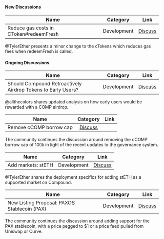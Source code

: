 #### New Discussions

| Name          | Category      | Link   |
| ------------- |:-------------:| :-----:|
| Reduce gas costs in CToken#redeemFresh | Development | [Discuss](https://www.comp.xyz/t/reduce-gas-costs-in-ctoken-redeemfresh/2038) |

@TylerEther presents a minor change to the cTokens which reduces gas fees when redeemFresh is called.


#### Ongoing Discussions

| Name          | Category      | Link   |
| ------------- |:-------------:| :-----:|
| Should Compound Retroactively Airdrop Tokens to Early Users? | Development | [Discuss](https://www.comp.xyz/t/should-compound-retroactively-airdrop-tokens-to-early-users/595/398) |

@allthecolors shares updated analysis on how early users would be rewarded with a COMP airdrop. 

| Name          | Category      | Link   |
| ------------- |:-------------:| :-----:|
| Remove cCOMP borrow cap | [Discuss](https://www.comp.xyz/t/remove-ccomp-borrow-cap/1903/12) |

The community continues the discussion around removing the cCOMP borrow cap of 100k in light of the recent updates to the governance system.


| Name          | Category      | Link   |
| ------------- |:-------------:| :-----:|
| Add markets: stETH | Development | [Discuss](https://www.comp.xyz/t/add-markets-steth/1866/18) |

@TylerEther shares the deployment specifics for adding stETH as a supported market on Compound.

| Name          | Category      | Link   |
| ------------- |:-------------:| :-----:|
| New Listing Proposal: PAXOS Stablecoin (PAX) | Development | [Discuss](https://www.comp.xyz/t/new-listing-proposal-paxos-stablecoin-pax/1894/5) |

The community continues the discussion around adding support for the PAX stablecoin, with a price pegged to $1 or a price feed pulled from Uniswap or Curve.

